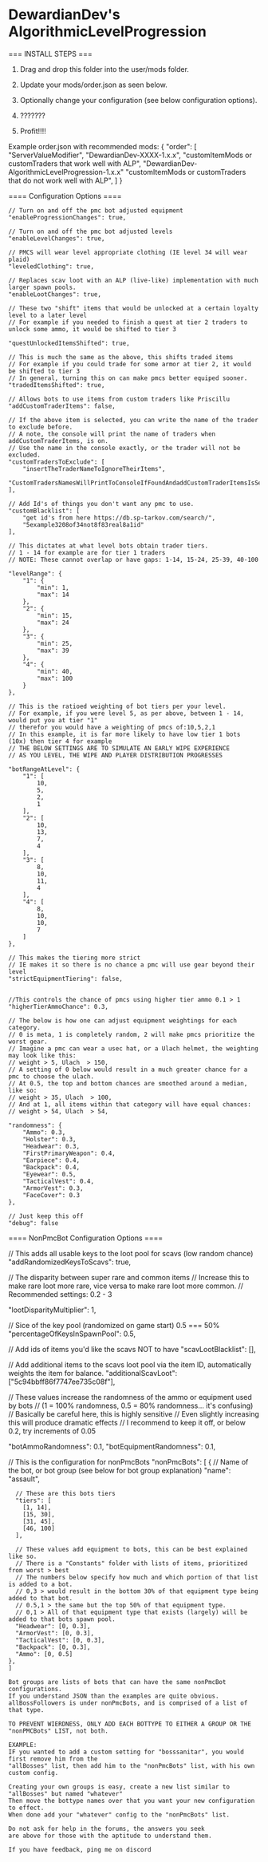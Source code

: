 # **DewardianDev's AlgorithmicLevelProgression**

=== INSTALL STEPS ===

1. Drag and drop this folder into the user/mods folder.
2. Update your mods/order.json as seen below.
3. Optionally change your configuration (see below configuration options).

4. ???????

5. Profit!!!!

Example order.json with recommended mods:
{
"order": [
"ServerValueModifier",
"DewardianDev-XXXX-1.x.x",
"customItemMods or customTraders that work well with ALP",
"DewardianDev-AlgorithmicLevelProgression-1.x.x"
"customItemMods or customTraders that do not work well with ALP",
]
}

==== Configuration Options ====

    // Turn on and off the pmc bot adjusted equipment
    "enableProgressionChanges": true,

    // Turn on and off the pmc bot adjusted levels
    "enableLevelChanges": true,

    // PMCS will wear level appropriate clothing (IE level 34 will wear plaid)
    "leveledClothing": true,

    // Replaces scav loot with an ALP (live-like) implementation with much larger spawn pools.
    "enableLootChanges": true,

    // These two "shift" items that would be unlocked at a certain loyalty level to a later level
    // For example if you needed to finish a quest at tier 2 traders to unlock some ammo, it would be shifted to tier 3

    "questUnlockedItemsShifted": true,

    // This is much the same as the above, this shifts traded items
    // For example if you could trade for some armor at tier 2, it would be shifted to tier 3
    // In general, turning this on can make pmcs better equiped sooner.
    "tradedItemsShifted": true,

    // Allows bots to use items from custom traders like Priscillu
    "addCustomTraderItems": false,

    // If the above item is selected, you can write the name of the trader to exclude before.
    // A note, the console will print the name of traders when addCustomTraderItems, is on.
    // Use the name in the console exactly, or the trader will not be excluded.
    "customTradersToExclude": [
        "insertTheTraderNameToIgnoreTheirItems",
        "CustomTradersNamesWillPrintToConsoleIfFoundAndaddCustomTraderItemsIsSetToTrue"
    ],

    // Add Id's of things you don't want any pmc to use.
    "customBlacklist": [
        "get id's from here https://db.sp-tarkov.com/search/",
        "5example3208of34not8f83real8a1id"
    ],

    // This dictates at what level bots obtain trader tiers.
    // 1 - 14 for example are for tier 1 traders
    // NOTE: These cannot overlap or have gaps: 1-14, 15-24, 25-39, 40-100

    "levelRange": {
        "1": {
            "min": 1,
            "max": 14
        },
        "2": {
            "min": 15,
            "max": 24
        },
        "3": {
            "min": 25,
            "max": 39
        },
        "4": {
            "min": 40,
            "max": 100
        }
    },

    // This is the ratioed weighting of bot tiers per your level.
    // For example, if you were level 5, as per above, between 1 - 14, would put you at tier "1"
    // therefor you would have a weighting of pmcs of:10,5,2,1
    // In this example, it is far more likely to have low tier 1 bots (10x) then tier 4 for example
    // THE BELOW SETTINGS ARE TO SIMULATE AN EARLY WIPE EXPERIENCE
    // AS YOU LEVEL, THE WIPE AND PLAYER DISTRIBUTION PROGRESSES

    "botRangeAtLevel": {
        "1": [
            10,
            5,
            2,
            1
        ],
        "2": [
            10,
            13,
            7,
            4
        ],
        "3": [
            8,
            10,
            11,
            4
        ],
        "4": [
            8,
            10,
            10,
            7
        ]
    },

    // This makes the tiering more strict
    // IE makes it so there is no chance a pmc will use gear beyond their level
    "strictEquipmentTiering": false,


    //This controls the chance of pmcs using higher tier ammo 0.1 > 1
    "higherTierAmmoChance": 0.3,

    // The below is how one can adjust equipment weightings for each category.
    // 0 is meta, 1 is completely random, 2 will make pmcs prioritize the worst gear.
    // Imagine a pmc can wear a usec hat, or a Ulach helmet, the weighting may look like this:
    // weight > 5, Ulach  > 150,
    // A setting of 0 below would result in a much greater chance for a pmc to choose the ulach.
    // At 0.5, the top and bottom chances are smoothed around a median, like so:
    // weight > 35, Ulach  > 100,
    // And at 1, all items within that category will have equal chances:
    // weight > 54, Ulach  > 54,

    "randomness": {
        "Ammo": 0.3,
        "Holster": 0.3,
        "Headwear": 0.3,
        "FirstPrimaryWeapon": 0.4,
        "Earpiece": 0.4,
        "Backpack": 0.4,
        "Eyewear": 0.5,
        "TacticalVest": 0.4,
        "ArmorVest": 0.3,
        "FaceCover": 0.3
    },

    // Just keep this off
    "debug": false



==== NonPmcBot Configuration Options ====

   // This adds all usable keys to the loot pool for scavs (low random chance)
  "addRandomizedKeysToScavs": true,
   
   // The disparity between super rare and common items
   // Increase this to make rare loot more rare, vice versa to make rare loot more common.
   // Recommended settings: 0.2 - 3

  "lootDisparityMultiplier": 1,

  // Sice of the key pool (randomized on game start) 0.5 === 50%
  "percentageOfKeysInSpawnPool": 0.5,
  
  // Add ids of items you'd like the scavs NOT to have
  "scavLootBlacklist": [],

  // Add additional items to the scavs loot pool via the item ID, automatically weights the item for balance.
  "additionalScavLoot": ["5c94bbff86f7747ee735c08f"],

  // These values increase the randomness of the ammo or equipment used by bots
  // (1 = 100% randomness, 0.5 = 80% randomness... it's confusing)
  // Basically be careful here, this is highly sensitive
  // Even slightly increasing this will produce dramatic effects
  // I recommend to keep it off, or below 0.2, try increments of 0.05

  "botAmmoRandomness": 0.1,
  "botEquipmentRandomness": 0.1,

// This is the configuration for nonPmcBots
  "nonPmcBots": [
     {
      // Name of the bot, or bot group (see below for bot group explanation)
      "name": "assault",  

      // These are this bots tiers
      "tiers": [
        [1, 14],
        [15, 30],
        [31, 45],
        [46, 100]
      ],

      // These values add equipment to bots, this can be best explained like so. 
      // There is a "Constants" folder with lists of items, prioritized from worst > best
      // The numbers below specify how much and which portion of that list is added to a bot.
      // 0,3 > would result in the bottom 30% of that equipment type being added to that bot.
      // 0.5,1 > the same but the top 50% of that equipment type.
      // 0,1 > All of that equipment type that exists (largely) will be added to that bots spawn pool.
      "Headwear": [0, 0.3],
      "ArmorVest": [0, 0.3],
      "TacticalVest": [0, 0.3],
      "Backpack": [0, 0.3],
      "Ammo": [0, 0.5]
    },
    ]

    Bot groups are lists of bots that can have the same nonPmcBot configurations.
    If you understand JSON than the examples are quite obvious. 
    allBossFollowers is under nonPmcBots, and is comprised of a list of that type. 

    TO PREVENT WIERDNESS, ONLY ADD EACH BOTTYPE TO EITHER A GROUP OR THE "nonPMCBots" LIST, not both.
   
    EXAMPLE: 
    IF you wanted to add a custom setting for "bosssanitar", you would first remove him from the
    "allBosses" list, then add him to the "nonPmcBots" list, with his own custom config.

    Creating your own groups is easy, create a new list similar to "allBosses" but named "whatever"
    Then move the bottype names over that you want your new configuration to effect.
    When done add your "whatever" config to the "nonPmcBots" list. 

    Do not ask for help in the forums, the answers you seek 
    are above for those with the aptitude to understand them.

    If you have feedback, ping me on discord